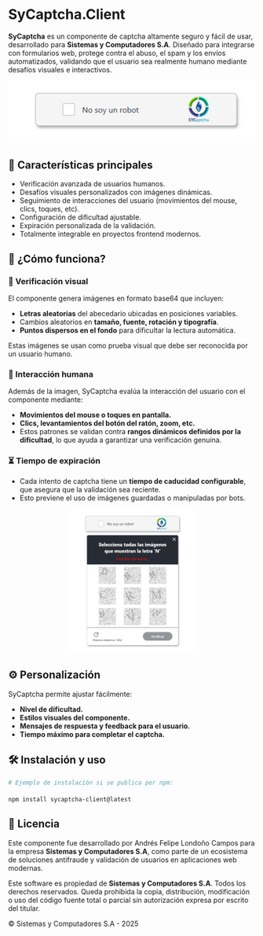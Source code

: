 # SyCaptcha.Client

**SyCaptcha** es un componente de captcha altamente seguro y fácil de usar, desarrollado para **Sistemas y Computadores S.A**. Diseñado para integrarse con formularios web, protege contra el abuso, el spam y los envíos automatizados, validando que el usuario sea realmente humano mediante desafíos visuales e interactivos.

<div align="center">
  <img src="https://github.com/ApidriuC/SyCaptcha.Client/blob/main/sycaptcha.client/src/sycaptcha/assets/images/SyCaptcha.React.Challenge.Simple.jpg" alt="componente" />
</div>

## 🚀 Características principales

- Verificación avanzada de usuarios humanos.
- Desafíos visuales personalizados con imágenes dinámicas.
- Seguimiento de interacciones del usuario (movimientos del mouse, clics, toques, etc).
- Configuración de dificultad ajustable.
- Expiración personalizada de la validación.
- Totalmente integrable en proyectos frontend modernos.

## 🧠 ¿Cómo funciona?

### 🔐 Verificación visual

El componente genera imágenes en formato base64 que incluyen:

- **Letras aleatorias** del abecedario ubicadas en posiciones variables.
- Cambios aleatorios en **tamaño, fuente, rotación y tipografía**.
- **Puntos dispersos en el fondo** para dificultar la lectura automática.

Estas imágenes se usan como prueba visual que debe ser reconocida por un usuario humano.

### 🧩 Interacción humana

Además de la imagen, SyCaptcha evalúa la interacción del usuario con el componente mediante:

- **Movimientos del mouse o toques en pantalla.**
- **Clics, levantamientos del botón del ratón, zoom, etc.**
- Estos patrones se validan contra **rangos dinámicos definidos por la dificultad**, lo que ayuda a garantizar una verificación genuina.

### ⏳ Tiempo de expiración

- Cada intento de captcha tiene un **tiempo de caducidad configurable**, que asegura que la validación sea reciente.
- Esto previene el uso de imágenes guardadas o manipuladas por bots.

<div align="center">
  <img src="https://github.com/ApidriuC/SyCaptcha.Client/blob/main/sycaptcha.client/src/sycaptcha/assets/images/SyCaptcha.React.Challenge.Time.png" alt="componente" width="50%"/>
</div>

## ⚙️ Personalización

SyCaptcha permite ajustar fácilmente:

- **Nivel de dificultad.**
- **Estilos visuales del componente.**
- **Mensajes de respuesta y feedback para el usuario.**
- **Tiempo máximo para completar el captcha.**

## 🛠️ Instalación y uso

```bash
# Ejemplo de instalación si se publica por npm:

npm install sycaptcha-client@latest
```

## 🏢 Licencia

Este componente fue desarrollado por Andrés Felipe Londoño Campos para la empresa **Sistemas y Computadores S.A**, como parte de un ecosistema de soluciones antifraude y validación de usuarios en aplicaciones web modernas.

Este software es propiedad de **Sistemas y Computadores S.A**. Todos los derechos reservados. Queda prohibida la copia, distribución, modificación o uso del código fuente total o parcial sin autorización expresa por escrito del titular.

© Sistemas y Computadores S.A - 2025
